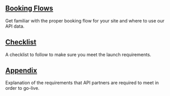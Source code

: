 

## [Booking Flows](/guides/air/flow.md)

Get familiar with the proper booking flow for your site and where to use our API data.

## [Checklist](/guides/air/checklist.md)

A checklist to follow to make sure you meet the launch requirements.

## [Appendix](/guides/air/appendix.md)

Explanation of the requirements that API
partners are required to meet in order to go-live.




